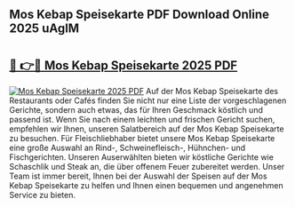 ## Mos Kebap Speisekarte PDF Download Online 2025 uAgIM

# <h2><a href="http://gcasd3i.nevu.top/?p=Mos+Kebap+Speisekarte">🔗 👉🔴 Mos Kebap Speisekarte 2025 PDF</a></h2>

[![Mos Kebap Speisekarte 2025 PDF](https://i.imgur.com/dBaPXMq.png)](http://gcasd3i.nevu.top/?p=Mos+Kebap+Speisekarte)
Auf der Mos Kebap Speisekarte des Restaurants oder Cafés finden Sie nicht nur eine Liste der vorgeschlagenen Gerichte, sondern auch etwas, das für Ihren Geschmack köstlich und passend ist. Wenn Sie nach einem leichten und frischen Gericht suchen, empfehlen wir Ihnen, unseren Salatbereich auf der Mos Kebap Speisekarte zu besuchen. Für Fleischliebhaber bietet unsere Mos Kebap Speisekarte eine große Auswahl an Rind-, Schweinefleisch-, Hühnchen- und Fischgerichten. Unseren Auserwählten bieten wir köstliche Gerichte wie Schaschlik und Steak an, die über offenem Feuer zubereitet werden. Unser Team ist immer bereit, Ihnen bei der Auswahl der Speisen auf der Mos Kebap Speisekarte zu helfen und Ihnen einen bequemen und angenehmen Service zu bieten.

